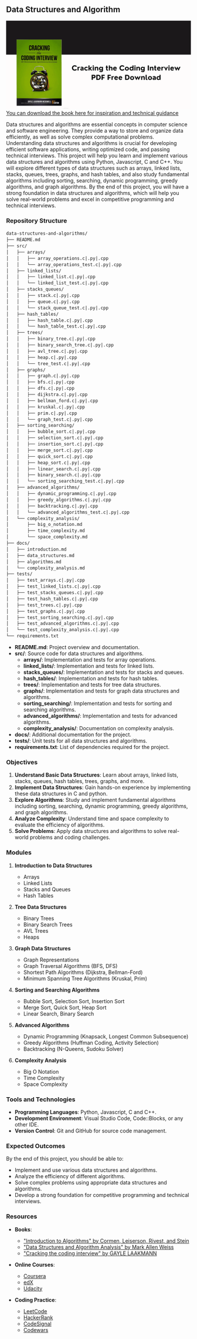 ## Data Structures and Algorithm
![data structures and algorithm](./docs/Cracking-the-Coding-Interview-PDF-Free-Download.png)
[You can download the book here for inspiration and technical guidance](/docs/Cracking%20the%20Coding%20Interview%206th%20Edition.pdf)

Data structures and algorithms are essential concepts in computer science and software engineering. They provide a way to store and organize data efficiently, as well as solve complex computational problems. Understanding data structures and algorithms is crucial for developing efficient software applications, writing optimized code, and passing technical interviews. This project will help you learn and implement various data structures and algorithms using Python, Javascript, C and C++. You will explore different types of data structures such as arrays, linked lists, stacks, queues, trees, graphs, and hash tables, and also study fundamental algorithms including sorting, searching, dynamic programming, greedy algorithms, and graph algorithms. By the end of this project, you will have a strong foundation in data structures and algorithms, which will help you solve real-world problems and excel in competitive programming and technical interviews.

### Repository Structure
```txt
data-structures-and-algorithms/
├── README.md
├── src/
│   ├── arrays/
│   │   ├── array_operations.c|.py|.cpp
│   │   └── array_operations_test.c|.py|.cpp
│   ├── linked_lists/
│   │   ├── linked_list.c|.py|.cpp
│   │   └── linked_list_test.c|.py|.cpp
│   ├── stacks_queues/
│   │   ├── stack.c|.py|.cpp
│   │   ├── queue.c|.py|.cpp
│   │   └── stack_queue_test.c|.py|.cpp
│   ├── hash_tables/
│   │   ├── hash_table.c|.py|.cpp
│   │   └── hash_table_test.c|.py|.cpp
│   ├── trees/
│   │   ├── binary_tree.c|.py|.cpp
│   │   ├── binary_search_tree.c|.py|.cpp
│   │   ├── avl_tree.c|.py|.cpp
│   │   ├── heap.c|.py|.cpp
│   │   └── tree_test.c|.py|.cpp
│   ├── graphs/
│   │   ├── graph.c|.py|.cpp
│   │   ├── bfs.c|.py|.cpp
│   │   ├── dfs.c|.py|.cpp
│   │   ├── dijkstra.c|.py|.cpp
│   │   ├── bellman_ford.c|.py|.cpp
│   │   ├── kruskal.c|.py|.cpp
│   │   ├── prim.c|.py|.cpp
│   │   └── graph_test.c|.py|.cpp
│   ├── sorting_searching/
│   │   ├── bubble_sort.c|.py|.cpp
│   │   ├── selection_sort.c|.py|.cpp
│   │   ├── insertion_sort.c|.py|.cpp
│   │   ├── merge_sort.c|.py|.cpp
│   │   ├── quick_sort.c|.py|.cpp
│   │   ├── heap_sort.c|.py|.cpp
│   │   ├── linear_search.c|.py|.cpp
│   │   ├── binary_search.c|.py|.cpp
│   │   └── sorting_searching_test.c|.py|.cpp
│   ├── advanced_algorithms/
│   │   ├── dynamic_programming.c|.py|.cpp
│   │   ├── greedy_algorithms.c|.py|.cpp
│   │   ├── backtracking.c|.py|.cpp
│   │   └── advanced_algorithms_test.c|.py|.cpp
│   └── complexity_analysis/
│       ├── big_o_notation.md
│       ├── time_complexity.md
│       └── space_complexity.md
├── docs/
│   ├── introduction.md
│   ├── data_structures.md
│   ├── algorithms.md
│   └── complexity_analysis.md
├── tests/
│   ├── test_arrays.c|.py|.cpp
│   ├── test_linked_lists.c|.py|.cpp
│   ├── test_stacks_queues.c|.py|.cpp
│   ├── test_hash_tables.c|.py|.cpp
│   ├── test_trees.c|.py|.cpp
│   ├── test_graphs.c|.py|.cpp
│   ├── test_sorting_searching.c|.py|.cpp
│   ├── test_advanced_algorithms.c|.py|.cpp
│   └── test_complexity_analysis.c|.py|.cpp
└── requirements.txt
```
- **README.md**: Project overview and documentation.
- **src/**: Source code for data structures and algorithms.
  - **arrays/**: Implementation and tests for array operations.
  - **linked_lists/**: Implementation and tests for linked lists.
  - **stacks_queues/**: Implementation and tests for stacks and queues.
  - **hash_tables/**: Implementation and tests for hash tables.
  - **trees/**: Implementation and tests for tree data structures.
  - **graphs/**: Implementation and tests for graph data structures and algorithms.
  - **sorting_searching/**: Implementation and tests for sorting and searching algorithms.
  - **advanced_algorithms/**: Implementation and tests for advanced algorithms.
  - **complexity_analysis/**: Documentation on complexity analysis.
- **docs/**: Additional documentation for the project.
- **tests/**: Unit tests for all data structures and algorithms.
- **requirements.txt**: List of dependencies required for the project.

### Objectives
1. **Understand Basic Data Structures**: Learn about arrays, linked lists, stacks, queues, hash tables, trees, graphs, and more.
2. **Implement Data Structures**: Gain hands-on experience by implementing these data structures in C and python.
3. **Explore Algorithms**: Study and implement fundamental algorithms including sorting, searching, dynamic programming, greedy algorithms, and graph algorithms.
4. **Analyze Complexity**: Understand time and space complexity to evaluate the efficiency of algorithms.
5. **Solve Problems**: Apply data structures and algorithms to solve real-world problems and coding challenges.

### Modules
1. **Introduction to Data Structures**
   - Arrays
   - Linked Lists
   - Stacks and Queues
   - Hash Tables

2. **Tree Data Structures**
   - Binary Trees
   - Binary Search Trees
   - AVL Trees
   - Heaps

3. **Graph Data Structures**
   - Graph Representations
   - Graph Traversal Algorithms (BFS, DFS)
   - Shortest Path Algorithms (Dijkstra, Bellman-Ford)
   - Minimum Spanning Tree Algorithms (Kruskal, Prim)

4. **Sorting and Searching Algorithms**
   - Bubble Sort, Selection Sort, Insertion Sort
   - Merge Sort, Quick Sort, Heap Sort
   - Linear Search, Binary Search

5. **Advanced Algorithms**
   - Dynamic Programming (Knapsack, Longest Common Subsequence)
   - Greedy Algorithms (Huffman Coding, Activity Selection)
   - Backtracking (N-Queens, Sudoku Solver)

6. **Complexity Analysis**
   - Big O Notation
   - Time Complexity
   - Space Complexity

### Tools and Technologies

- **Programming Languages**: Python, Javascript, C and C++.
- **Development Environment**: Visual Studio Code, Code::Blocks, or any other IDE.
- **Version Control**: Git and GitHub for source code management.

### Expected Outcomes

By the end of this project, you should be able to:

- Implement and use various data structures and algorithms.
- Analyze the efficiency of different algorithms.
- Solve complex problems using appropriate data structures and algorithms.
- Develop a strong foundation for competitive programming and technical interviews.

### Resources
- **Books**:
  - ["Introduction to Algorithms" by Cormen, Leiserson, Rivest, and Stein](https://mitpress.mit.edu/9780262046305/introduction-to-algorithms/)
  - ["Data Structures and Algorithm Analysis" by Mark Allen Weiss](https://www.pearson.com/store/p/data-structures-and-algorithm-analysis-in-c-/P100000161453)
  - ["Cracking the coding interview" by GAYLE LAAKMANN](https://drive.google.com/file/d/1HlKvNPzeixl8TAgkGYLGxM8WdH_Y7UMr/view?usp=sharing)

- **Online Courses**:
  - [Coursera](https://www.coursera.org/)
  - [edX](https://www.edx.org/)
  - [Udacity](https://www.udacity.com/)

- **Coding Practice**:
  - [LeetCode](https://www.leetcode.com)
  - [HackerRank](https://www.hackerrank.com)
  - [CodeSignal](https://www.codesignal.com)
  - [Codewars](https://www.codewars.com)
